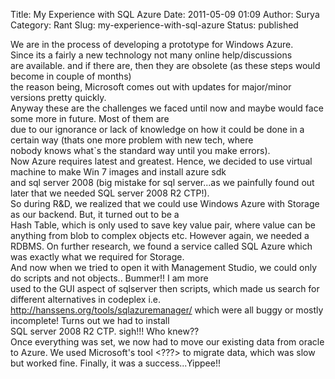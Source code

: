 Title: My Experience with SQL Azure
Date: 2011-05-09 01:09
Author: Surya
Category: Rant
Slug: my-experience-with-sql-azure
Status: published

We are in the process of developing a prototype for Windows Azure.  
Since its a fairly a new technology not many online help/discussions  
are available. and if there are, then they are obsolete (as these steps
would become in couple of months)  
the reason being, Microsoft comes out with updates for major/minor
versions pretty quickly.  
Anyway these are the challenges we faced until now and maybe would face
some more in future. Most of them are  
due to our ignorance or lack of knowledge on how it could be done in a
certain way (thats one more problem with new tech, where  
nobody knows what\`s the standard way until you make errors).  
Now Azure requires latest and greatest. Hence, we decided to use virtual
machine to make Win 7 images and install azure sdk  
and sql server 2008 (big mistake for sql server...as we painfully found
out later that we needed SQL server 2008 R2 CTP\!).  
So during R\&D, we realized that we could use Windows Azure with Storage
as our backend. But, it turned out to be a  
Hash Table, which is only used to save key value pair, where value can
be anything from blob to complex objects etc. However again, we needed a
RDBMS. On further research, we found a service called SQL Azure which
was exactly what we required for Storage.  
And now when we tried to open it with Management Studio, we could only
do scripts and not objects.. Bummer\!\! I am more  
used to the GUI aspect of sqlserver then scripts, which made us search
for different alternatives in codeplex i.e.  
http://hanssens.org/tools/sqlazuremanager/ which were all buggy or
mostly incomplete\! Turns out we had to install  
SQL server 2008 R2 CTP. sigh\!\!\! Who knew??  
Once everything was set, we now had to move our existing data from
oracle to Azure. We used Microsoft's tool \<???\> to migrate data, which
was slow but worked fine. Finally, it was a success...Yippee\!\!
